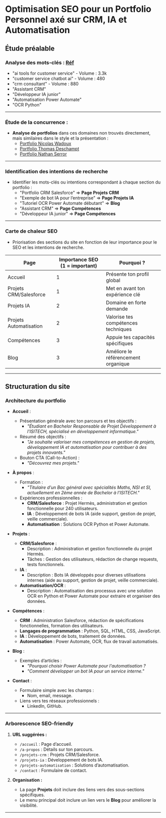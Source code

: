 # Optimisation SEO pour un Portfolio Personnel axé sur CRM, IA et Automatisation

## Étude préalable

### **Analyse des mots-clés :** [Réf](https://www.ryrob.com/keyword-tool/)
- "ai tools for customer service" - Volume : 3.3k
- "customer service chatbot ai" - Volume : 480
- "crm consultant" - Volume : 880
- "Assistant CRM"
- "Développeur IA junior"
- "Automatisation Power Automate"
- "OCR Python"

---

### **Étude de la concurrence :**
- **Analyse de portfolios** dans ces domaines non trouvés directement, mais similaires dans le style et la présentation :
  - [Portfolio Nicolas Wadoux](https://portfolio.nicolas-wadoux.fr/)
  - [Portfolio Thomas Deschampt](https://www.thomas-deschampt.fr/)
  - [Portfolio Nathan Serror](https://nathanserror.com/)

---

### **Identification des intentions de recherche**
- Identifier les mots-clés ou intentions correspondant à chaque section du portfolio :
  - "Portfolio CRM Salesforce" => **Page Projets CRM**
  - "Exemple de bot IA pour l’entreprise" => **Page Projets IA**
  - "Tutoriel OCR Power Automate débutant" => **Blog**
  - "Assistant CRM" => **Page Compétences**
  - "Développeur IA junior" => **Page Compétences**

---

### **Carte de chaleur SEO**
- Priorisation des sections du site en fonction de leur importance pour le SEO et les intentions de recherche.

| Page                      | Importance SEO (1 = important) | Pourquoi ?                              |
|---------------------------|-------------------------------|-----------------------------------------|
| Accueil                   | 1                             | Présente ton profil global              |
| Projets CRM/Salesforce    | 1                             | Met en avant ton expérience clé         |
| Projets IA                | 2                             | Domaine en forte demande                |
| Projets Automatisation    | 2                             | Valorise tes compétences techniques     |
| Compétences               | 3                             | Appuie tes capacités spécifiques        |
| Blog                      | 3                             | Améliore le référencement organique     |

---

## **Structuration du site**

### **Architecture du portfolio**
- **Accueil** :
  - Présentation générale avec ton parcours et tes objectifs :
    - *"Étudiant en Bachelor Responsable de Projet Développement à l'ISITECH, spécialisé en développement informatique."*
  - Résumé des objectifs :
    - *"Je souhaite valoriser mes compétences en gestion de projets, développement IA et automatisation pour contribuer à des projets innovants."*
  - Bouton CTA (Call-to-Action) :
    - *"Découvrez mes projets."*

- **À propos** :
  - Formation :
    - *"Titulaire d’un Bac général avec spécialités Maths, NSI et SI, actuellement en 2ème année de Bachelor à l’ISITECH."*
  - Expériences professionnelles :
    - **CRM/Salesforce** : Projet Hermès, administration et gestion fonctionnelle pour 240 utilisateurs.
    - **IA** : Développement de bots IA (aide support, gestion de projet, veille commerciale).
    - **Automatisation** : Solutions OCR Python et Power Automate.

- **Projets** :
  - **CRM/Salesforce** :
    - Description : Administration et gestion fonctionnelle du projet Hermès.
    - Tâches : Gestion des utilisateurs, rédaction de change requests, tests fonctionnels.
  - **IA** :
    - Description : Bots IA développés pour diverses utilisations internes (aide au support, gestion de projet, veille commerciale).
  - **Automatisation/OCR** :
    - Description : Automatisation des processus avec une solution OCR en Python et Power Automate pour extraire et organiser des données.

- **Compétences** :
  - **CRM** : Administration Salesforce, rédaction de spécifications fonctionnelles, formation des utilisateurs.
  - **Langages de programmation** : Python, SQL, HTML, CSS, JavaScript.
  - **IA** : Développement de bots, traitement de données.
  - **Automatisation** : Power Automate, OCR, flux de travail automatisés.

- **Blog** :
  - Exemples d’articles :
    - *"Pourquoi choisir Power Automate pour l'automatisation ?*
    - *"Comment développer un bot IA pour un service interne."*

- **Contact** :
  - Formulaire simple avec les champs :
    - Nom, email, message.
  - Liens vers tes réseaux professionnels :
    - LinkedIn, GitHub.

---

### **Arborescence SEO-friendly**
1. **URL suggérées :**
   - `/accueil` : Page d’accueil.
   - `/a-propos` : Détails sur ton parcours.
   - `/projets-crm` : Projets CRM/Salesforce.
   - `/projets-ia` : Développement de bots IA.
   - `/projets-automatisation` : Solutions d’automatisation.
   - `/contact` : Formulaire de contact.

2. **Organisation :**
   - La page **Projets** doit inclure des liens vers des sous-sections spécifiques.
   - Le menu principal doit inclure un lien vers le **Blog** pour améliorer la visibilité.

---

